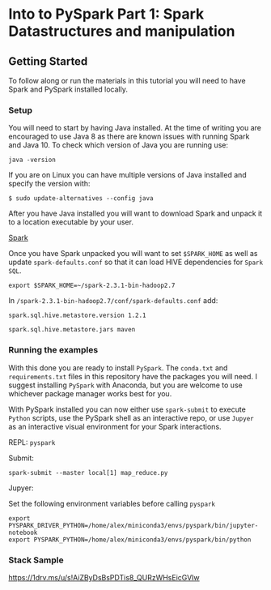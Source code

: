 # Into to PySpark Part 1: Spark Datastructures and manipulation

## Getting Started

To follow along or run the materials in this tutorial you will need to have Spark and PySpark installed locally.

### Setup

You will need to start by having Java installed. At the time of writing you are encouraged to use Java 8 as there are known issues with running Spark and Java 10. To check which version of Java you are running use:

`java -version`

If you are on Linux you can have multiple versions of Java installed and specify the version with:

`$ sudo update-alternatives --config java`

After you have Java installed you will want to download Spark and unpack it to a location executable by your user.

[Spark](https://spark.apache.org/downloads.html)

Once you have Spark unpacked you will want to set `$SPARK_HOME` as well as update `spark-defaults.conf` so that it can load HIVE dependencies for `Spark SQL`.

`export $SPARK_HOME=~/spark-2.3.1-bin-hadoop2.7`

In `/spark-2.3.1-bin-hadoop2.7/conf/spark-defaults.conf` add:

```
spark.sql.hive.metastore.version 1.2.1

spark.sql.hive.metastore.jars maven 
```

### Running the examples

With this done you are ready to install `PySpark`. The `conda.txt` and `requirements.txt` files in this repository have the packages you will need. I suggest installing `PySpark` with Anaconda, but you are welcome to use whichever package manager works best for you.

With PySpark installed you can now either use `spark-submit` to execute `Python` scripts, use the PySpark shell as an interactive repo, or use `Jupyer` as an interactive visual environment for your Spark interactions.

REPL: `pyspark`

Submit:

``spark-submit --master local[1] map_reduce.py``

Jupyer:

Set the following environment variables before calling `pyspark`

```
export PYSPARK_DRIVER_PYTHON=/home/alex/miniconda3/envs/pyspark/bin/jupyter-notebook
export PYSPARK_PYTHON=/home/alex/miniconda3/envs/pyspark/bin/python
```


### Stack Sample
https://1drv.ms/u/s!AiZByDsBsPDTis8_QURzWHsEicGVIw
